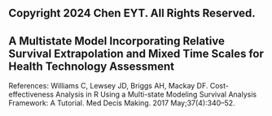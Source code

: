 ## Copyright 2024 Chen EYT. All Rights Reserved.
## A Multistate Model Incorporating Relative Survival Extrapolation and Mixed Time Scales for Health Technology Assessment

References:
Williams C, Lewsey JD, Briggs AH, Mackay DF. Cost-effectiveness Analysis in R Using a Multi-state Modeling Survival Analysis Framework: A Tutorial. Med Decis Making. 2017 May;37(4):340–52.

